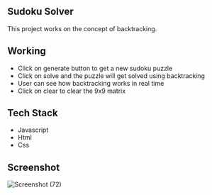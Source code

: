 ## Sudoku Solver
This project works on the concept of backtracking.

## Working
- Click on generate button to get a new sudoku puzzle
- Click on solve and the puzzle will get solved using backtracking
- User can see how backtracking works in real time
- Click on clear to clear the 9x9 matrix 

## Tech Stack
- Javascript
- Html
- Css

## Screenshot
![Screenshot (72)](https://user-images.githubusercontent.com/23113177/126673284-6fdb3d7e-7995-4f9c-a1ab-5b057d5a8c6e.png)
